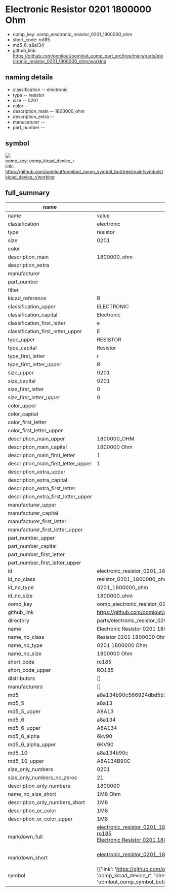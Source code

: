 # Electronic Resistor 0201 1800000 Ohm

  
* oomp_key: oomp_electronic_resistor_0201_1800000_ohm 
* short_code: ro185
* md5_6: a8a134  
* github_link: https://github.com/oomlout/oomlout_oomp_part_src/tree/main/parts/electronic_resistor_0201_1800000_ohm/working  
## naming details
* classification -- electronic
* type -- resistor
* size -- 0201
* color -- 
* description_main -- 1800000_ohm
* description_extra -- 
* manucaturer -- 
* part_number -- 



## symbol

![](symbol/{index}}/working/working_600.png)  
oomp_key: oomp_kicad_device_r  
link: https://github.com/oomlout/oomlout_oomp_symbol_bot/tree/main/symbols/kicad_device_r/working  


## full_summary
| name | value | 
| --- | --- | 
| name | value | 
| classification | electronic | 
| type | resistor | 
| size | 0201 | 
| color |  | 
| description_main | 1800000_ohm | 
| description_extra |  | 
| manufacturer |  | 
| part_number |  | 
| filter |  | 
| kicad_reference | R | 
| classification_upper | ELECTRONIC | 
| classification_capital | Electronic | 
| classification_first_letter | e | 
| classification_first_letter_upper | E | 
| type_upper | RESISTOR | 
| type_capital | Resistor | 
| type_first_letter | r | 
| type_first_letter_upper | R | 
| size_upper | 0201 | 
| size_capital | 0201 | 
| size_first_letter | 0 | 
| size_first_letter_upper | 0 | 
| color_upper |  | 
| color_capital |  | 
| color_first_letter |  | 
| color_first_letter_upper |  | 
| description_main_upper | 1800000_OHM | 
| description_main_capital | 1800000 Ohm | 
| description_main_first_letter | 1 | 
| description_main_first_letter_upper | 1 | 
| description_extra_upper |  | 
| description_extra_capital |  | 
| description_extra_first_letter |  | 
| description_extra_first_letter_upper |  | 
| manufacturer_upper |  | 
| manufacturer_capital |  | 
| manufacturer_first_letter |  | 
| manufacturer_first_letter_upper |  | 
| part_number_upper |  | 
| part_number_capital |  | 
| part_number_first_letter |  | 
| part_number_first_letter_upper |  | 
| id | electronic_resistor_0201_1800000_ohm | 
| id_no_class | resistor_0201_1800000_ohm | 
| id_no_type | 0201_1800000_ohm | 
| id_no_size | 1800000_ohm | 
| oomp_key | oomp_electronic_resistor_0201_1800000_ohm | 
| github_link | https://github.com/oomlout/oomlout_oomp_part_src/tree/main/parts/electronic_resistor_0201_1800000_ohm/working | 
| directory | parts/electronic_resistor_0201_1800000_ohm | 
| name | Electronic Resistor 0201 1800000 Ohm | 
| name_no_class | Resistor 0201 1800000 Ohm | 
| name_no_type | 0201 1800000 Ohm | 
| name_no_size | 1800000 Ohm | 
| short_code | ro185 | 
| short_code_upper | RO185 | 
| distributors | [] | 
| manufacturers | [] | 
| md5 | a8a134b90c566924dbd5b35814b1202b | 
| md5_5 | a8a13 | 
| md5_5_upper | A8A13 | 
| md5_6 | a8a134 | 
| md5_6_upper | A8A134 | 
| md5_6_alpha | 6kv90 | 
| md5_6_alpha_upper | 6KV90 | 
| md5_10 | a8a134b90c | 
| md5_10_upper | A8A134B90C | 
| size_only_numbers | 0201 | 
| size_only_numbers_no_zeros | 21 | 
| description_only_numbers | 1800000 | 
| name_no_size_short | 1M8 Ohm | 
| description_only_numbers_short | 1M8 | 
| description_or_color | 1M8 | 
| description_or_color_upper | 1M8 | 
| markdown_full | [electronic_resistor_0201_1800000_ohm](https://github.com/oomlout/oomlout_oomp_part_src/tree/main/parts/electronic_resistor_0201_1800000_ohm/working)<br>[ro185](https://github.com/oomlout/oomlout_oomp_part_src/tree/main/parts/electronic_resistor_0201_1800000_ohm/working)<br>[Electronic Resistor 0201 1800000 Ohm](https://github.com/oomlout/oomlout_oomp_part_src/tree/main/parts/electronic_resistor_0201_1800000_ohm/working)<br><br> | 
| markdown_short | [electronic_resistor_0201_1800000_ohm](https://github.com/oomlout/oomlout_oomp_part_src/tree/main/parts/electronic_resistor_0201_1800000_ohm/working)<br><br> | 
| symbol | [{'link': 'https://github.com/oomlout/oomlout_oomp_symbol_bot/tree/main/symbols/kicad_device_r', 'oomp_key': 'oomp_kicad_device_r', 'directory': 'oomlout_oomp_symbol_bot/symbols/kicad_device_r//working/working.kicad_sym', 'index': 0}] | 
